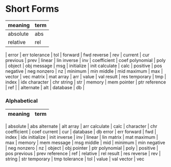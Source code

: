 # Short Forms

meaning|term
-----|-------
absolute | abs 
relative | rel 
|
error | err 
tolerance | tol 
| 
forward | fwd 
reverse | rev 
|
current | cur
previous | prev 
|
linear | lin
inverse | inv
|
coefficient | coef
polynomial | poly
|
object | obj
message | msg
|
initialize | init
calculate | calc
|
positive | pos
negative | neg
nonzero | nz 
|
minimum | min
middle | mid
maximum | max 
|
vector | vec
matrix | mat 
array | arr 
| 
value | val 
result | res
temporary | tmp
|
index | idx
character | chr
string | str
|
memory | mem
pointer | ptr
reference | ref 
|
|
alternate | alt
|
database | db
|


### Alphabetical

meaning| term
-----|-------
|
absolute | abs 
alternate | alt
array | arr 
calculate | calc
|
character | chr
coefficient | coef
current | cur
|
database | db
error | err 
forward | fwd
|
index | idx
initialize | init
inverse | inv
|
linear | lin
matrix | mat 
maximum | max
| 
memory | mem
message | msg
middle | mid
|
minimum | min
negative | neg
nonzero | nz
|
object | obj
pointer | ptr
polynomial | poly
|
positive | pos
previous | prev 
reference | ref
| 
relative | rel 
result | res
reverse | rev
| 
string | str
temporary | tmp
tolerance | tol
| 
value | val 
vector | vec






















